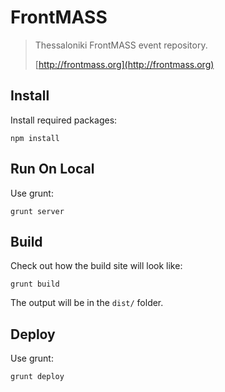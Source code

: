 # FrontMASS

> Thessaloniki FrontMASS event repository.
>
> [http://frontmass.org](http://frontmass.org)

## Install

Install required packages:

```shell
npm install
```

## Run On Local

Use grunt:

```shell
grunt server
```

## Build

Check out how the build site will look like:

```shell
grunt build
```

The output will be in the `dist/` folder.

## Deploy

Use grunt:

```shell
grunt deploy
```

